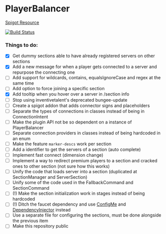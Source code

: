 # PlayerBalancer
[Spigot Resource](https://www.spigotmc.org/resources/10788/)

[![Build Status](https://travis-ci.com/jaime29010/PlayerBalancer.svg?token=2yUi9WpA9QzSbJx9eTmy&branch=master)](https://travis-ci.com/jaime29010/PlayerBalancer)

### Things to do:
- [x] Get dummy sections able to have already registered servers on other sections
- [x] Add a new message for when a player gets connected to a server and repurpose the connecting one
- [ ] Add support for wildcards, contains, equalsIgnoreCase and regex at the same time
- [ ] Add option to force joining a specific section
- [x] Add tooltip when you hover over a server in /section info
- [ ] Stop using inventivetalent's deprecated bungee-update
- [ ] Create a spigot addon that adds connector signs and placeholders
- [ ] Separate the types of connections in classes instead of being in ConnectionIntent
- [ ] Make the plugin API not be so dependent on a instance of PlayerBalancer
- [ ] Separate connection providers in classes instead of being hardcoded in an enum
- [ ] Make the feature `marker-descs` work per section
- [ ] Add a identifier to get the servers of a section (auto complete)
- [ ] Implement fast connect (dimension change)
- [ ] Implement a way to redirect premium players to a section and cracked ones to other section (not sure how this works)
- [ ] Unify the code that loads server into a section (duplicated at SectionManager and ServerSection) 
- [ ] Unify some of the code used in the FallbackCommand and SectionCommand
- [ ] (!) Make the section initialization work in stages instead of being hardcoded
- [ ] (!) Ditch the faucet dependency and use [ConfigMe](https://github.com/AuthMe/ConfigMe) and [DependencyInjector](https://github.com/ljacqu/DependencyInjector) instead
- [ ] Use a separate file for configuring the sections, must be done alongside the previous item
- [ ] Make this repository public